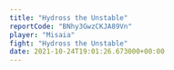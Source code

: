 ```yaml
---
title: "Hydross the Unstable"
reportCode: "BNhy3GwzCKJA89Vn"
player: "Misaia"
fight: "Hydross the Unstable"
date: 2021-10-24T19:01:26.673000+00:00
---
```


